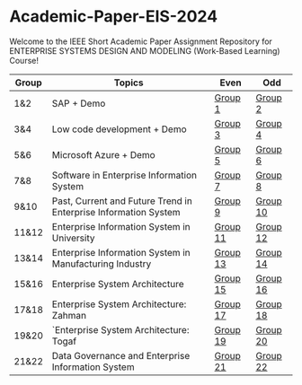 # Academic-Paper-EIS-2024
Welcome to the IEEE Short Academic Paper Assignment Repository for ENTERPRISE SYSTEMS DESIGN AND MODELING (Work-Based Learning) Course!

|       Group         |Topics                          |Even| Odd|
|----------------|-------------------------------|-|-|
|1&2|SAP + Demo           |<a href="" >Group 1</a>|<a href="" >Group 2</a>|
|3&4          |Low code development + Demo         |<a href="" >Group 3</a>|<a href="" >Group 4</a>|
|5&6          |Microsoft Azure + Demo|<a href="" >Group 5</a>|<a href="" >Group 6</a>|
|7&8          |Software in Enterprise Information System|<a href="" >Group 7</a>|<a href="" >Group 8</a>|
|9&10          |Past, Current and Future Trend in Enterprise Information System|<a href="" >Group 9</a>|<a href="" >Group 10</a>|
|11&12          |Enterprise Information System in University|<a href="" >Group 11</a>|<a href="" >Group 12</a>|
|13&14          |Enterprise Information System in Manufacturing Industry|<a href="" >Group 13</a>|<a href="" >Group 14</a>|
|15&16          |Enterprise System Architecture|<a href="" >Group 15</a>|<a href="" >Group 16</a>|
|17&18          |Enterprise System Architecture: Zahman|<a href="" >Group 17</a>|<a href="" >Group 18</a>|
|19&20         |`Enterprise System Architecture: Togaf|<a href="" >Group 19</a>|<a href="" >Group 20</a>|
|21&22          |Data Governance and Enterprise Information System|<a href="" >Group 21</a>|<a href="" >Group 22</a>|
